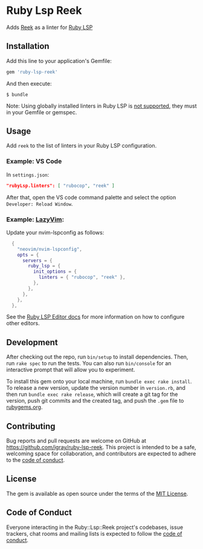 # Ruby Lsp Reek

Adds [Reek](https://github.com/troessner/reek/tree/master) as a linter for [Ruby LSP](https://github.com/Shopify/ruby-lsp)

## Installation

Add this line to your application's Gemfile:

```ruby
gem 'ruby-lsp-reek'
```

And then execute:

    $ bundle

Note: Using globally installed linters in Ruby LSP is [not
supported](https://github.com/Shopify/ruby-lsp/blob/main/vscode/README.md#formatting),
they must in your Gemfile or gemspec.

## Usage

Add `reek` to the list of linters in your Ruby LSP configuration.

### Example: VS Code

In `settings.json`:

```json
"rubyLsp.linters": [ "rubocop", "reek" ]
```

After that, open the VS code command palette and select the option `Developer: Reload Window`.

### Example: [LazyVim](https://www.lazyvim.org/):

Update your nvim-lspconfig as follows:

```lua
  {
    "neovim/nvim-lspconfig",
    opts = {
      servers = {
        ruby_lsp = {
          init_options = {
            linters = { "rubocop", "reek" },
          },
        },
      },
    },
  },
```

See the [Ruby LSP Editor docs](https://github.com/Shopify/ruby-lsp/blob/main/EDITORS.md)
for more information on how to configure other editors.

## Development

After checking out the repo, run `bin/setup` to install dependencies. Then, run
`rake spec` to run the tests. You can also run `bin/console` for an interactive
prompt that will allow you to experiment.

To install this gem onto your local machine, run `bundle exec rake install`. To
release a new version, update the version number in `version.rb`, and then run
`bundle exec rake release`, which will create a git tag for the version, push
git commits and the created tag, and push the `.gem` file to
[rubygems.org](https://rubygems.org).

## Contributing

Bug reports and pull requests are welcome on GitHub at
https://github.com/igray/ruby-lsp-reek. This project is intended to be a safe,
welcoming space for collaboration, and contributors are expected to adhere to
the [code of
conduct](https://github.com/igray/ruby-lsp-reek/blob/main/CODE_OF_CONDUCT.md).

## License

The gem is available as open source under the terms of the [MIT License](https://opensource.org/licenses/MIT).

## Code of Conduct

Everyone interacting in the Ruby::Lsp::Reek project's codebases, issue
trackers, chat rooms and mailing lists is expected to follow the [code of
conduct](https://github.com/igray/ruby-lsp-reek/blob/main/CODE_OF_CONDUCT.md).
